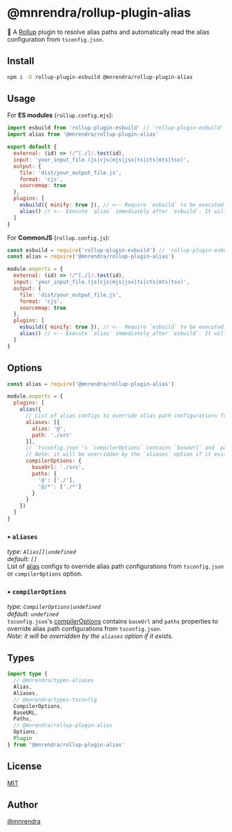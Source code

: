 # @mnrendra/rollup-plugin-alias
🍣 A [Rollup](https://rollupjs.org/) plugin to resolve alias paths and automatically read the alias configuration from `tsconfig.json`.

## Install
```bash
npm i -D rollup-plugin-esbuild @mnrendra/rollup-plugin-alias
```

## Usage
For **ES modules** (`rollup.config.mjs`):
```javascript
import esbuild from 'rollup-plugin-esbuild' // 'rollup-plugin-esbuild' is required
import alias from '@mnrendra/rollup-plugin-alias'

export default {
  external: (id) => !/^[./]/.test(id),
  input: 'your_input_file.(js|cjs|mjs|jsx|ts|cts|mts|tsx)',
  output: {
    file: 'dist/your_output_file.js',
    format: 'cjs',
    sourcemap: true
  },
  plugins: [
    esbuild({ minify: true }), // <-- Require `esbuild` to be executed immediately before `alias`
    alias() // <-- Execute `alias` immediately after `esbuild`. It will automatically read the alias configuration from `tsconfig.json`.
  ]
}
```
For **CommonJS** (`rollup.config.js`):
```javascript
const esbuild = require('rollup-plugin-esbuild') // 'rollup-plugin-esbuild' is required
const alias = require('@mnrendra/rollup-plugin-alias')

module.exports = {
  external: (id) => !/^[./]/.test(id),
  input: 'your_input_file.(js|cjs|mjs|jsx|ts|cts|mts|tsx)',
  output: {
    file: 'dist/your_output_file.js',
    format: 'cjs',
    sourcemap: true
  },
  plugins: [
    esbuild({ minify: true }), // <-- Require `esbuild` to be executed immediately before `alias`
    alias() // <-- Execute `alias` immediately after `esbuild`. It will automatically read the alias configuration from `tsconfig.json`.
  ]
}
```

## Options
```javascript
const alias = require('@mnrendra/rollup-plugin-alias')

module.exports = {
  plugins: [
    alias({
      // List of alias configs to override alias path configurations from `tsconfig.json` or `compilerOptions` option.
      aliases: [{
        alias: '@',
        path: './src'
      }],
      // `tsconfig.json`'s `compilerOptions` contains `baseUrl` and `paths` properties to override alias path configurations from `tsconfig.json`.
      // Note: it will be overridden by the `aliases` option if it exists.
      compilerOptions: {
        baseUrl: './src',
        paths: {
          '@': ['./'],
          '@/*': ['./*']
        }
      }
    })
  ]
}
```

### • `aliases`
*type: `Alias[]|undefined`*<br/>
*default: `[]`*<br/>
List of [alias](https://github.com/mnrendra/types-aliases#readme) configs to override alias path configurations from `tsconfig.json` or `compilerOptions` option.
### • `compilerOptions`
*type: `CompilerOptions|undefined`*<br/>
*default: `undefined`*<br/>
`tsconfig.json`'s [compilerOptions](https://github.com/mnrendra/types-tsconfig#readme) contains `baseUrl` and `paths` properties to override alias path configurations from `tsconfig.json`.<br>
*Note: it will be overridden by the `aliases` option if it exists.*

## Types
```typescript
import type {
  // @mnrendra/types-aliases
  Alias,
  Aliases,
  // @mnrendra/types-tsconfig
  CompilerOptions,
  BaseURL,
  Paths,
  // @mnrendra/rollup-plugin-alias
  Options,
  Plugin
} from '@mnrendra/rollup-plugin-alias'
```

## License
[MIT](https://github.com/mnrendra/rollup-plugin-alias/blob/HEAD/LICENSE)

## Author
[@mnrendra](https://github.com/mnrendra)
